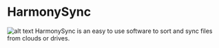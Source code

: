# HarmonySync
![alt text](https://raw.githubusercontent.com/FuchsBene/HarmonySync/main/Assets/logoText.png)
HarmonySync is an easy to use software to sort and sync files from clouds or drives.
